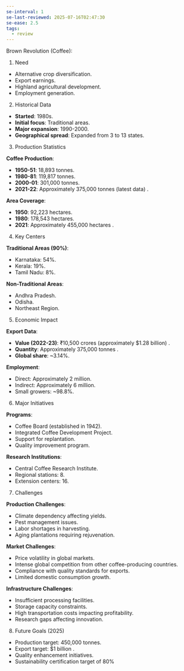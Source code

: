 ```yaml
---
se-interval: 1
se-last-reviewed: 2025-07-16T02:47:30
se-ease: 2.5
tags:
  - review
---
```



Brown Revolution (Coffee):

1. Need

- Alternative crop diversification.
- Export earnings.
- Highland agricultural development.
- Employment generation.

2. Historical Data

- **Started**: 1980s.
- **Initial focus**: Traditional areas.
- **Major expansion**: 1990-2000.
- **Geographical spread**: Expanded from 3 to 13 states.

3. Production Statistics

**Coffee Production**:

- **1950-51**: 18,893 tonnes.
- **1980-81**: 119,817 tonnes.
- **2000-01**: 301,000 tonnes.
- **2021-22**: Approximately 375,000 tonnes (latest data) .

**Area Coverage**:

- **1950**: 92,223 hectares.
- **1980**: 178,543 hectares.
- **2021**: Approximately 455,000 hectares .

4. Key Centers

**Traditional Areas (90%)**:

- Karnataka: 54%.
- Kerala: 19%.
- Tamil Nadu: 8%.

**Non-Traditional Areas**:

- Andhra Pradesh.
- Odisha.
- Northeast Region.

5. Economic Impact

**Export Data**:

- **Value (2022-23)**: ₹10,500 crores (approximately $1.28 billion) .
- **Quantity**: Approximately 375,000 tonnes .
- **Global share**: ~3.14%.

**Employment**:

- Direct: Approximately 2 million.
- Indirect: Approximately 6 million.
- Small growers: ~98.8%.

6. Major Initiatives

**Programs**:

- Coffee Board (established in 1942).
- Integrated Coffee Development Project.
- Support for replantation.
- Quality improvement program.

**Research Institutions**:

- Central Coffee Research Institute.
- Regional stations: 8.
- Extension centers: 16.

7. Challenges

**Production Challenges**:

- Climate dependency affecting yields.
- Pest management issues.
- Labor shortages in harvesting.
- Aging plantations requiring rejuvenation.

**Market Challenges**:

- Price volatility in global markets.
- Intense global competition from other coffee-producing countries.
- Compliance with quality standards for exports.
- Limited domestic consumption growth.

**Infrastructure Challenges**:

- Insufficient processing facilities.
- Storage capacity constraints.
- High transportation costs impacting profitability.
- Research gaps affecting innovation.

8. Future Goals (2025)

- Production target: 450,000 tonnes.
- Export target: $1 billion .
- Quality enhancement initiatives.
- Sustainability certification target of 80%